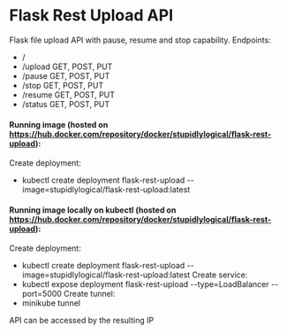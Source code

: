 # Flask Rest Upload API

Flask file upload API with pause, resume and stop capability.
Endpoints:
  - /
  - /upload GET, POST, PUT
  - /pause GET, POST, PUT
  - /stop GET, POST, PUT
  - /resume GET, POST, PUT
  - /status GET, POST, PUT

#### Running image (hosted on https://hub.docker.com/repository/docker/stupidlylogical/flask-rest-upload):
Create deployment:
  - kubectl create deployment flask-rest-upload --image=stupidlylogical/flask-rest-upload:latest

#### Running image locally on kubectl (hosted on https://hub.docker.com/repository/docker/stupidlylogical/flask-rest-upload):
Create deployment:
  - kubectl create deployment flask-rest-upload --image=stupidlylogical/flask-rest-upload:latest
Create service:
  - kubectl expose deployment flask-rest-upload --type=LoadBalancer --port=5000
Create tunnel:
  - minikube tunnel

API can be accessed by the resulting IP